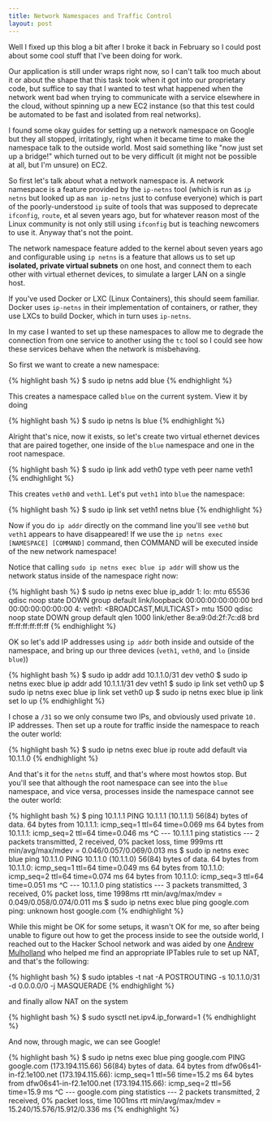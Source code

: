 ```yaml
---
title: Network Namespaces and Traffic Control
layout: post
---
```


Well I fixed up this blog a bit after I broke it back in February so I could post about some cool stuff that I've been doing for work.

Our application is still under wraps right now, so I can't talk too much about it or about the shape that this task took when it got into our proprietary code, but suffice to say that I wanted to test what happened when the network went bad when trying to communicate with a service elsewhere in the cloud, without spinning up a new EC2 instance (so that this test could be automated to be fast and isolated from real networks).

I found some okay guides for setting up a network namespace on Google but they all stopped, irritatingly, right when it became time to make the namespace talk to the outside world. Most said something like "now just set up a bridge!" which turned out to be very difficult (it might not be possible at all, but I'm unsure) on EC2.

So first let's talk about what a network namespace is. A network namespace is a feature provided by the `ip-netns` tool (which is run as `ip netns` but looked up as `man ip-netns` just to confuse everyone) which is part of the poorly-understood `ip` suite of tools that was supposed to deprecate `ifconfig`, `route`, et al seven years ago, but for whatever reason most of the Linux community is not only still using `ifconfig` but is teaching newcomers to use it. Anyway that's not the point.

The network namespace feature added to the kernel about seven years ago and configurable using `ip netns` is a feature that allows us to set up **isolated, private virtual subnets** on one host, and connect them to each other with virtual ethernet devices, to simulate a larger LAN on a single host.

If you've used Docker or LXC (Linux Containers), this should seem familiar. Docker uses `ip-netns` in their implementation of containers, or rather, they use LXCs to build Docker, which in turn uses `ip-netns`.

In my case I wanted to set up these namespaces to allow me to degrade the connection from one service to another using the `tc` tool so I could see how these services behave when the network is misbehaving.

So first we want to create a new namespace:

{% highlight bash %}
$ sudo ip netns add blue
{% endhighlight %}

This creates a namespace called `blue` on the current system. View it by doing

{% highlight bash %}
$ sudo ip netns ls
blue
{% endhighlight %}

Alright that's nice, now it exists, so let's create two virtual ethernet devices that are paired together, one inside of the `blue` namespace and one in the root namespace.

{% highlight bash %}
$ sudo ip link add veth0 type veth peer name veth1
{% endhighlight %}

This creates `veth0` and `veth1`. Let's put `veth1` into `blue` the namespace:

{% highlight bash %}
$ sudo ip link set veth1 netns blue
{% endhighlight %}

Now if you do `ip addr` directly on the command line you'll see `veth0` but `veth1` appears to have disappeared! If we use the `ip netns exec [NAMESPACE] [COMMAND]` command, then COMMAND will be executed inside of the new network namespace!

Notice that calling `sudo ip netns exec blue ip addr` will show us the network status inside of the namespace right now:

{% highlight bash %}
$ sudo ip netns exec blue ip_addr
1: lo: <LOOPBACK> mtu 65536 qdisc noop state DOWN group default 
    link/loopback 00:00:00:00:00:00 brd 00:00:00:00:00:00
4: veth1: <BROADCAST,MULTICAST> mtu 1500 qdisc noop state DOWN group default qlen 1000
    link/ether 8e:a9:0d:2f:7c:d8 brd ff:ff:ff:ff:ff:ff
{% endhighlight %}

OK so let's add IP addresses using `ip addr` both inside and outside of the namespace, and bring up our three devices (`veth1`, `veth0`, and `lo` (inside `blue`))

{% highlight bash %}
$ sudo ip addr add 10.1.1.0/31 dev veth0
$ sudo ip netns exec blue ip addr add 10.1.1.1/31 dev veth1
$ sudo ip link set veth0 up
$ sudo ip netns exec blue ip link set veth0 up
$ sudo ip netns exec blue ip link set lo up
{% endhighlight %}

I chose a `/31` so we only consume two IPs, and obviously used private `10.` IP addresses. Then set up a route for traffic inside the namespace to reach the outer world:

{% highlight bash %}
$ sudo ip netns exec blue ip route add default via 10.1.1.0
{% endhighlight %}

And that's it for the `netns` stuff, and that's where most howtos stop. But you'll see that although the root namespace can see into the `blue` namespace, and vice versa, processes inside the namespace cannot see the outer world:

{% highlight bash %}
$ ping 10.1.1.1
PING 10.1.1.1 (10.1.1.1) 56(84) bytes of data.
64 bytes from 10.1.1.1: icmp_seq=1 ttl=64 time=0.069 ms
64 bytes from 10.1.1.1: icmp_seq=2 ttl=64 time=0.046 ms
^C
--- 10.1.1.1 ping statistics ---
2 packets transmitted, 2 received, 0% packet loss, time 999ms
rtt min/avg/max/mdev = 0.046/0.057/0.069/0.013 ms
$ sudo ip netns exec blue ping 10.1.1.0
PING 10.1.1.0 (10.1.1.0) 56(84) bytes of data.
64 bytes from 10.1.1.0: icmp_seq=1 ttl=64 time=0.049 ms
64 bytes from 10.1.1.0: icmp_seq=2 ttl=64 time=0.074 ms
64 bytes from 10.1.1.0: icmp_seq=3 ttl=64 time=0.051 ms
^C
--- 10.1.1.0 ping statistics ---
3 packets transmitted, 3 received, 0% packet loss, time 1998ms
rtt min/avg/max/mdev = 0.049/0.058/0.074/0.011 ms
$ sudo ip netns exec blue ping google.com
ping: unknown host google.com
{% endhighlight %}

While this might be OK for some setups, it wasn't OK for me, so after being unable to figure out how to get the process inside to see the outside world, I reached out to the Hacker School network and was aided by one [Andrew Mulholland](http://twitter.com/itwasntandy) who helped me find an appropriate IPTables rule to set up NAT, and that's the following:

{% highlight bash %}
$ sudo iptables -t nat -A POSTROUTING -s 10.1.1.0/31 -d 0.0.0.0/0 -j MASQUERADE
{% endhighlight %}

and finally allow NAT on the system

{% highlight bash %}
$ sudo sysctl net.ipv4.ip_forward=1
{% endhighlight %}

And now, through magic, we can see Google!

{% highlight bash %}
$ sudo ip netns exec blue ping google.com
PING google.com (173.194.115.66) 56(84) bytes of data.
64 bytes from dfw06s41-in-f2.1e100.net (173.194.115.66): icmp_seq=1 ttl=56 time=15.2 ms
64 bytes from dfw06s41-in-f2.1e100.net (173.194.115.66): icmp_seq=2 ttl=56 time=15.9 ms
^C
--- google.com ping statistics ---
2 packets transmitted, 2 received, 0% packet loss, time 1001ms
rtt min/avg/max/mdev = 15.240/15.576/15.912/0.336 ms
{% endhighlight %}
